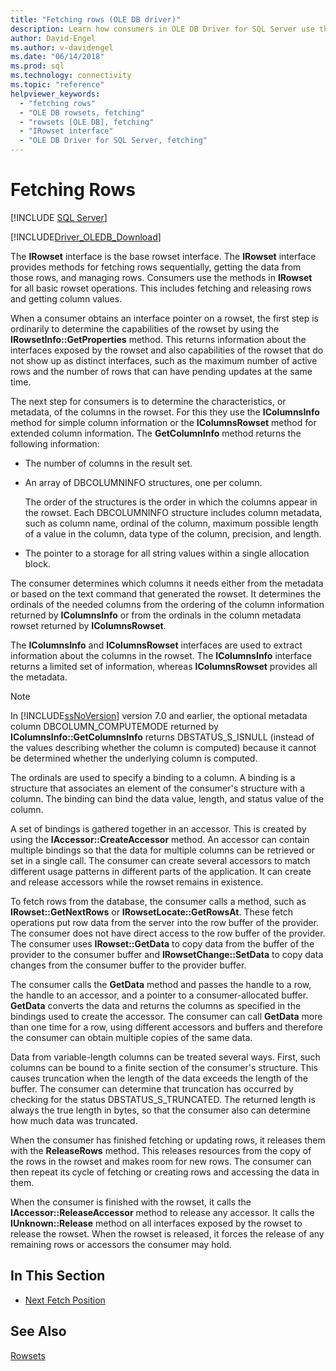```yaml
---
title: "Fetching rows (OLE DB driver)"
description: Learn how consumers in OLE DB Driver for SQL Server use the IRowset interface to fetch rows, get data from rows, and manage rows.
author: David-Engel
ms.author: v-davidengel
ms.date: "06/14/2018"
ms.prod: sql
ms.technology: connectivity
ms.topic: "reference"
helpviewer_keywords:
  - "fetching rows"
  - "OLE DB rowsets, fetching"
  - "rowsets [OLE DB], fetching"
  - "IRowset interface"
  - "OLE DB Driver for SQL Server, fetching"
---
```

# Fetching Rows
[!INCLUDE [SQL Server](../../../includes/applies-to-version/sql-asdb-asdbmi-asa-pdw.md)]

[!INCLUDE[Driver_OLEDB_Download](../../../includes/driver_oledb_download.md)]

  The **IRowset** interface is the base rowset interface. The **IRowset** interface provides methods for fetching rows sequentially, getting the data from those rows, and managing rows. Consumers use the methods in **IRowset** for all basic rowset operations. This includes fetching and releasing rows and getting column values.  
  
 When a consumer obtains an interface pointer on a rowset, the first step is ordinarily to determine the capabilities of the rowset by using the **IRowsetInfo::GetProperties** method. This returns information about the interfaces exposed by the rowset and also capabilities of the rowset that do not show up as distinct interfaces, such as the maximum number of active rows and the number of rows that can have pending updates at the same time.  
  
 The next step for consumers is to determine the characteristics, or metadata, of the columns in the rowset. For this they use the **IColumnsInfo** method for simple column information or the **IColumnsRowset** method for extended column information. The **GetColumnInfo** method returns the following information:  
  
-   The number of columns in the result set.  
  
-   An array of DBCOLUMNINFO structures, one per column.  
  
     The order of the structures is the order in which the columns appear in the rowset. Each DBCOLUMNINFO structure includes column metadata, such as column name, ordinal of the column, maximum possible length of a value in the column, data type of the column, precision, and length.  
  
-   The pointer to a storage for all string values within a single allocation block.  
  
 The consumer determines which columns it needs either from the metadata or based on the text command that generated the rowset. It determines the ordinals of the needed columns from the ordering of the column information returned by **IColumnsInfo** or from the ordinals in the column metadata rowset returned by **IColumnsRowset**.  
  
 The **IColumnsInfo** and **IColumnsRowset** interfaces are used to extract information about the columns in the rowset. The **IColumnsInfo** interface returns a limited set of information, whereas **IColumnsRowset** provides all the metadata.  
  
> [!NOTE]  
>  In [!INCLUDE[ssNoVersion](../../../includes/ssnoversion-md.md)] version 7.0 and earlier, the optional metadata column DBCOLUMN_COMPUTEMODE returned by **IColumnsInfo::GetColumnsInfo** returns DBSTATUS_S_ISNULL (instead of the values describing whether the column is computed) because it cannot be determined whether the underlying column is computed.  
  
 The ordinals are used to specify a binding to a column. A binding is a structure that associates an element of the consumer's structure with a column. The binding can bind the data value, length, and status value of the column.  
  
 A set of bindings is gathered together in an accessor. This is created by using the **IAccessor::CreateAccessor** method. An accessor can contain multiple bindings so that the data for multiple columns can be retrieved or set in a single call. The consumer can create several accessors to match different usage patterns in different parts of the application. It can create and release accessors while the rowset remains in existence.  
  
 To fetch rows from the database, the consumer calls a method, such as **IRowset::GetNextRows** or **IRowsetLocate::GetRowsAt**. These fetch operations put row data from the server into the row buffer of the provider. The consumer does not have direct access to the row buffer of the provider. The consumer uses **IRowset::GetData** to copy data from the buffer of the provider to the consumer buffer and **IRowsetChange::SetData** to copy data changes from the consumer buffer to the provider buffer.  
  
 The consumer calls the **GetData** method and passes the handle to a row, the handle to an accessor, and a pointer to a consumer-allocated buffer. **GetData** converts the data and returns the columns as specified in the bindings used to create the accessor. The consumer can call **GetData** more than one time for a row, using different accessors and buffers and therefore the consumer can obtain multiple copies of the same data.  
  
 Data from variable-length columns can be treated several ways. First, such columns can be bound to a finite section of the consumer's structure. This causes truncation when the length of the data exceeds the length of the buffer. The consumer can determine that truncation has occurred by checking for the status DBSTATUS_S_TRUNCATED. The returned length is always the true length in bytes, so that the consumer also can determine how much data was truncated.  
  
 When the consumer has finished fetching or updating rows, it releases them with the **ReleaseRows** method. This releases resources from the copy of the rows in the rowset and makes room for new rows. The consumer can then repeat its cycle of fetching or creating rows and accessing the data in them.  
  
 When the consumer is finished with the rowset, it calls the **IAccessor::ReleaseAccessor** method to release any accessor. It calls the **IUnknown::Release** method on all interfaces exposed by the rowset to release the rowset. When the rowset is released, it forces the release of any remaining rows or accessors the consumer may hold.  
  
## In This Section  
  
-   [Next Fetch Position](../../oledb/ole-db-rowsets/fetching-rows-next-fetch-position.md)  
  
## See Also  
 [Rowsets](../../oledb/ole-db-rowsets/rowsets.md)  
  
  
